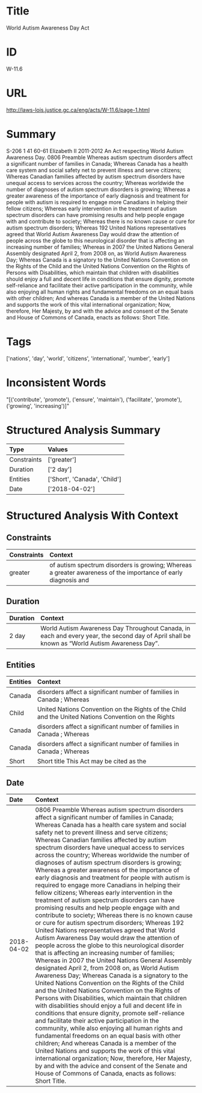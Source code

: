 # Title
World Autism Awareness Day Act


# ID
W-11.6

# URL
http://laws-lois.justice.gc.ca/eng/acts/W-11.6/page-1.html


# Summary
S-206 1 41 60-61 Elizabeth II 2011-2012 An Act respecting World Autism Awareness Day. 0806 Preamble Whereas autism spectrum disorders affect a significant number of families in Canada; Whereas Canada has a health care system and social safety net to prevent illness and serve citizens; Whereas Canadian families affected by autism spectrum disorders have unequal access to services across the country; Whereas worldwide the number of diagnoses of autism spectrum disorders is growing; Whereas a greater awareness of the importance of early diagnosis and treatment for people with autism is required to engage more Canadians in helping their fellow citizens; Whereas early intervention in the treatment of autism spectrum disorders can have promising results and help people engage with and contribute to society; Whereas there is no known cause or cure for autism spectrum disorders; Whereas 192 United Nations representatives agreed that World Autism Awareness Day would draw the attention of people across the globe to this neurological disorder that is affecting an increasing number of families; Whereas in 2007 the United Nations General Assembly designated April 2, from 2008 on, as World Autism Awareness Day; Whereas Canada is a signatory to the United Nations Convention on the Rights of the Child and the United Nations Convention on the Rights of Persons with Disabilities, which maintain that children with disabilities should enjoy a full and decent life in conditions that ensure dignity, promote self-reliance and facilitate their active participation in the community, while also enjoying all human rights and fundamental freedoms on an equal basis with other children; And whereas Canada is a member of the United Nations and supports the work of this vital international organization; Now, therefore, Her Majesty, by and with the advice and consent of the Senate and House of Commons of Canada, enacts as follows: Short Title.


# Tags
['nations', 'day', 'world', 'citizens', 'international', 'number', 'early']


# Inconsistent Words
"[('contribute', 'promote'), ('ensure', 'maintain'), ('facilitate', 'promote'), ('growing', 'increasing')]"


# Structured Analysis Summary
| Type        | Values                       |
|:------------|:-----------------------------|
| Constraints | ['greater']                  |
| Duration    | ['2 day']                    |
| Entities    | ['Short', 'Canada', 'Child'] |
| Date        | ['2018-04-02']               |


# Structured Analysis With Context
 


## Constraints
| Constraints   | Context                                                                                                       |
|:--------------|:--------------------------------------------------------------------------------------------------------------|
| greater       | of autism spectrum disorders is growing; Whereas a greater awareness of the importance of early diagnosis and |


## Duration
| Duration   | Context                                                                                                                                       |
|:-----------|:----------------------------------------------------------------------------------------------------------------------------------------------|
| 2 day      | World Autism Awareness Day Throughout Canada, in each and every year, the second day of April shall be known as “World Autism Awareness Day”. |


## Entities
| Entities   | Context                                                                                              |
|:-----------|:-----------------------------------------------------------------------------------------------------|
| Canada     | disorders affect a significant number of families in Canada ; Whereas                                |
| Child      | United Nations Convention on the Rights of the Child and the United Nations Convention on the Rights |
| Canada     | disorders affect a significant number of families in Canada ; Whereas                                |
| Canada     | disorders affect a significant number of families in Canada ; Whereas                                |
| Short      | Short title This Act may be cited as the                                                             |


## Date
| Date       | Context                                                                                                                                                                                                                                                                                                                                                                                                                                                                                                                                                                                                                                                                                                                                                                                                                                                                                                                                                                                                                                                                                                                                                                                                                                                                                                                                                                                                                                                                                                                                                                                                                                                                                                                                                                                                                                                                                                                            |
|:-----------|:-----------------------------------------------------------------------------------------------------------------------------------------------------------------------------------------------------------------------------------------------------------------------------------------------------------------------------------------------------------------------------------------------------------------------------------------------------------------------------------------------------------------------------------------------------------------------------------------------------------------------------------------------------------------------------------------------------------------------------------------------------------------------------------------------------------------------------------------------------------------------------------------------------------------------------------------------------------------------------------------------------------------------------------------------------------------------------------------------------------------------------------------------------------------------------------------------------------------------------------------------------------------------------------------------------------------------------------------------------------------------------------------------------------------------------------------------------------------------------------------------------------------------------------------------------------------------------------------------------------------------------------------------------------------------------------------------------------------------------------------------------------------------------------------------------------------------------------------------------------------------------------------------------------------------------------|
| 2018-04-02 | 0806 Preamble Whereas autism spectrum disorders affect a significant number of families in Canada; Whereas Canada has a health care system and social safety net to prevent illness and serve citizens; Whereas Canadian families affected by autism spectrum disorders have unequal access to services across the country; Whereas worldwide the number of diagnoses of autism spectrum disorders is growing; Whereas a greater awareness of the importance of early diagnosis and treatment for people with autism is required to engage more Canadians in helping their fellow citizens; Whereas early intervention in the treatment of autism spectrum disorders can have promising results and help people engage with and contribute to society; Whereas there is no known cause or cure for autism spectrum disorders; Whereas 192 United Nations representatives agreed that World Autism Awareness Day would draw the attention of people across the globe to this neurological disorder that is affecting an increasing number of families; Whereas in 2007 the United Nations General Assembly designated April 2, from 2008 on, as World Autism Awareness Day; Whereas Canada is a signatory to the United Nations Convention on the Rights of the Child and the United Nations Convention on the Rights of Persons with Disabilities, which maintain that children with disabilities should enjoy a full and decent life in conditions that ensure dignity, promote self-reliance and facilitate their active participation in the community, while also enjoying all human rights and fundamental freedoms on an equal basis with other children; And whereas Canada is a member of the United Nations and supports the work of this vital international organization; Now, therefore, Her Majesty, by and with the advice and consent of the Senate and House of Commons of Canada, enacts as follows: Short Title. |


